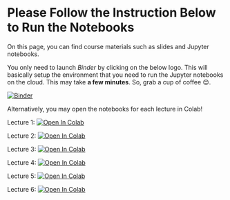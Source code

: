 # Please Follow the Instruction Below to Run the Notebooks

On this page, you can find course materials such as slides and Jupyter notebooks.

You only need to launch *Binder* by clicking on the below logo. This will basically setup the environment that you need to run the Jupyter notebooks on the cloud. This may take **a few minutes**. So, grab a cup of coffee 😊. 

[![Binder](https://mybinder.org/badge_logo.svg)](https://mybinder.org/v2/gh/RahmanPeimankar/aml-sdu-f23/master)

Alternatively, you may open the notebooks for each lecture in Colab!

Lecture 1: [![Open In Colab](https://colab.research.google.com/assets/colab-badge.svg)](https://colab.research.google.com/github/RahmanPeimankar/aml-sdu-f23/blob/master/Lecture%201/aml_1_introduction_basics.ipynb)

Lecture 2: [![Open In Colab](https://colab.research.google.com/assets/colab-badge.svg)](https://colab.research.google.com/github/RahmanPeimankar/aml-sdu-f23/blob/master/Lecture%202/aml_2_python_basics.ipynb)

Lecture 3: [![Open In Colab](https://colab.research.google.com/assets/colab-badge.svg)](https://colab.research.google.com/github/RahmanPeimankar/aml-sdu-f23/blob/master/Lecture%203/aml_3_intro_supervised_learning.ipynb)

Lecture 4: [![Open In Colab](https://colab.research.google.com/assets/colab-badge.svg)](https://colab.research.google.com/github/RahmanPeimankar/aml-sdu-f23/blob/master/Lecture%204/aml_4_preprocessing_and_feature_transformation%20.ipynb)

Lecture 5: [![Open In Colab](https://colab.research.google.com/assets/colab-badge.svg)](https://colab.research.google.com/github/RahmanPeimankar/aml-sdu-f23/blob/master/Lecture%205/aml_5_linear_models_for_regression.ipynb)

Lecture 6: [![Open In Colab](https://colab.research.google.com/assets/colab-badge.svg)](https://colab.research.google.com/github/RahmanPeimankar/aml-sdu-f23/blob/master/Lecture%206/aml_6_linear_models_for_classification.ipynb)
